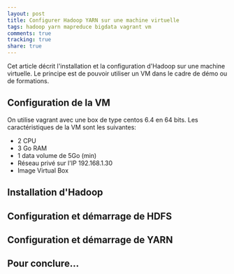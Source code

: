 ```yaml
---
layout: post
title: Configurer Hadoop YARN sur une machine virtuelle
tags: hadoop yarn mapreduce bigdata vagrant vm
comments: true
tracking: true
share: true
---
```


Cet article décrit l'installation et la configuration d'Hadoop sur 
une machine virtuelle. Le principe est de pouvoir utiliser un VM dans
le cadre de démo ou de formations.

## Configuration de la VM

On utilise vagrant avec une box de type centos 6.4 en 64 bits.
Les caractéristiques de la VM sont les suivantes:

* 2 CPU
* 3 Go RAM
* 1 data volume de 5Go (min)
* Réseau privé sur l'IP 192.168.1.30
* Image Virtual Box

## Installation d'Hadoop

## Configuration et démarrage de HDFS

## Configuration et démarrage de YARN

## Pour conclure...



